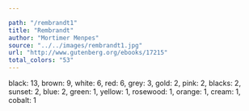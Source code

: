 ```yaml
---

path: "/rembrandt1"
title: "Rembrandt"
author: "Mortimer Menpes"
source: "../../images/rembrandt1.jpg"
url: "http://www.gutenberg.org/ebooks/17215"
total_colors: "53"
---
```

black: 13, brown: 9, white: 6, red: 6, grey: 3, gold: 2, pink: 2, blacks: 2, sunset: 2, blue: 2, green: 1, yellow: 1, rosewood: 1, orange: 1, cream: 1, cobalt: 1
